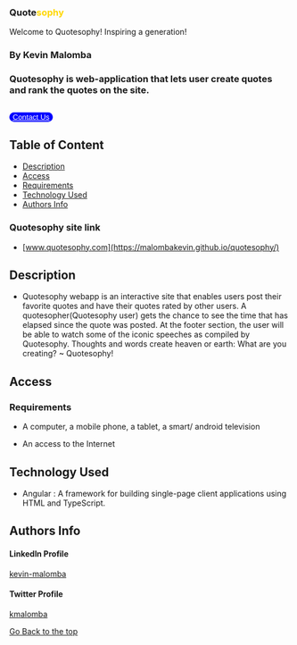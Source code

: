 ### Quote<span style="color:gold">sophy<span>
Welcome to Quotesophy! Inspiring a generation!

### By Kevin Malomba  

### Quotesophy is web-application that lets user create quotes and rank the quotes on the site. 

 <button class="button" style="background-color:blue;border:1px blue; border-radius:31rem "> <a href="https://docs.google.com/forms/d/e/1FAIpQLScCdlMvG9T111jE5NeI1H8EthpzIctBJWrpM7wrU0jk_QjOmQ/viewform" style="color:white"> Contact Us </a> </button>
-------

## Table of Content

+ [Description](#description)
+ [Access](#Access)
+ [Requirements](#requirements)
+ [Technology Used](#Technology-Used)
+ [Authors Info](#Authors-Info)

### Quotesophy site link
+ [www.quotesophy.com](https://malombakevin.github.io/quotesophy/)


## Description
+ Quotesophy webapp is an interactive site that enables users post their favorite quotes and have their quotes rated by other users. A quotesopher(Quotesophy user) gets the chance to see the time that has elapsed since the quote was posted. At the footer section, the user will be able to watch some of the iconic speeches as compiled by Quotesophy. Thoughts and words create heaven or earth: What are you creating? ~ Quotesophy!

## Access

### Requirements

* A computer, a mobile phone, a tablet, a smart/ android television

* An access to the Internet



## Technology Used
* Angular : A framework for building single-page client applications using HTML and TypeScript.

## Authors Info 

#### LinkedIn Profile 
[kevin-malomba](https://ke.linkedin.com/in/kevin-malomba-44ba731a3?trk=people-guest_people_search-card)

#### Twitter Profile
[kmalomba](https://twitter.com/kmalomba)

[Go Back to the top](#Quotesophy)



